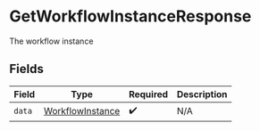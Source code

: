 # GetWorkflowInstanceResponse

The workflow instance


## Fields

| Field                                                       | Type                                                        | Required                                                    | Description                                                 |
| ----------------------------------------------------------- | ----------------------------------------------------------- | ----------------------------------------------------------- | ----------------------------------------------------------- |
| `data`                                                      | [WorkflowInstance](../../models/shared/WorkflowInstance.md) | :heavy_check_mark:                                          | N/A                                                         |